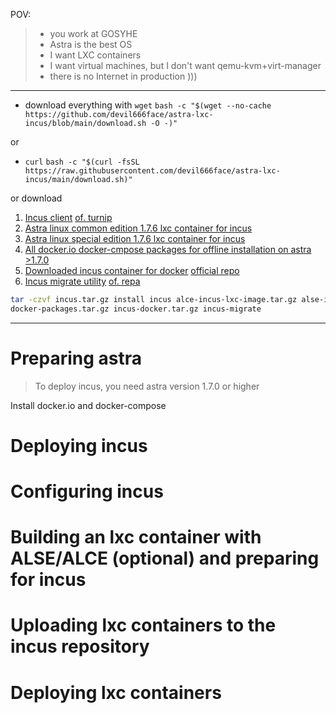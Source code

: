 POV:

> - you work at GOSYHE
> - Astra is the best OS
> - I want LXC containers
> - I want virtual machines, but I don't want qemu-kvm+virt-manager
> - there is no Internet in production )))

---

- ​​download everything with `wget` `bash -c "$(wget --no-cache https://github.com/devil666face/astra-lxc-incus/blob/main/download.sh -O -)"`

or

- `curl` `bash -c "$(curl -fsSL https://raw.githubusercontent.com/devil666face/astra-lxc-incus/main/download.sh)"`

or download

1. [Incus client](https://github.com/devil666face/astra-lxc-incus/releases/download/v0.0.0/incus) [of. turnip](https://github.com/lxc/incus/releases)
2. [Astra linux common edition 1.7.6 lxc container for incus](https://github.com/devil666face/astra-lxc-incus/releases/download/v0.0.0/alce-incus-lxc-image.tar.gz)
3. [Astra linux special edition 1.7.6 lxc container for incus](https://github.com/devil666face/astra-lxc-incus/releases/download/v0.0.0/alse-incus-lxc-image.tar.gz)
4. [All docker.io docker-cmpose packages for offline installation on astra >1.7.0](https://github.com/devil666face/astra-lxc-incus/releases/download/v0.0.0/docker-packages.tar.gz)
5. [Downloaded incus container for docker](https://github.com/devil666face/astra-lxc-incus/releases/download/v0.0.0/incus-docker.tar.gz) [official repo](https://github.com/cmspam/incus-docker/pkgs/container/incus-docker)
6. [Incus migrate utility](https://github.com/devil666face/astra-lxc-incus/releases/download/v0.0.0/incus-migrate) [of. repa](https://github.com/lxc/incus/releases)

```bash
tar -czvf incus.tar.gz install incus alce-incus-lxc-image.tar.gz alse-incus-lxc-image.tar.gz \
docker-packages.tar.gz incus-docker.tar.gz incus-migrate
```

---

# Preparing astra

> To deploy incus, you need astra version 1.7.0 or higher

Install docker.io and docker-compose

# Deploying incus

# Configuring incus

# Building an lxc container with ALSE/ALCE (optional) and preparing for incus

# Uploading lxc containers to the incus repository

# Deploying lxc containers
